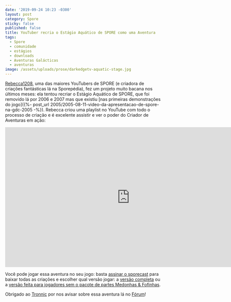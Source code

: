 ```yaml
---
date: '2019-09-24 10:23 -0300'
layout: post
category: Spore
sticky: false
published: false
title: YouTuber recria o Estágio Aquático de SPORE como uma Aventura
tags:
  - Spore
  - comunidade
  - estágios
  - downloads
  - Aventuras Galácticas
  - aventuras
image: /assets/uploads/prose/darkedgetv-aquatic-stage.jpg
---
```

[Rebecca1208](https://www.spore.com/view/myspore/Rebecca1208), uma das maiores YouTubers de SPORE (e criadora de criações fantásticas lá na Sporepédia), fez um projeto muito bacana nos últimos meses: ela tentou recriar o Estágio Aquático de SPORE, que foi removido lá por 2006 e 2007 mas que existiu [nas primeiras demonstrações do jogo]({%- post_url 2005/2005-08-11-video-da-apresentacao-de-spore-na-gdc-2005 -%}). Rebecca criou uma playlist no YouTube com todo o processo de criação e é excelente assistir e ver o poder do Criador de Aventuras em ação:

<iframe width="806" height="453" src="https://www.youtube.com/embed/zSJ_p7dMtvw?list=PLKP1BgiipDnl3f2VOmeSMf4tGBl4y3d9m" frameborder="0" allow="accelerometer; autoplay; encrypted-media; gyroscope; picture-in-picture" allowfullscreen></iframe>

Você pode jogar essa aventura no seu jogo: basta [assinar o sporecast](http://www.spore.com/sporepedia#qry=usr-Rebecca1208%7C2267320113%3Assc-501073159300) para baixar todas as criações e escolher qual versão jogar: a [versão completa](http://www.spore.com/sporepedia#qry=usr-Rebecca1208%7C2267320113%3Asast-501073394670) ou a [versão feita para jogadores sem o pacote de partes Medonhas & Fofinhas](http://www.spore.com/sporepedia#qry=usr-Rebecca1208%7C2267320113%3Asast-501074093196).

Obrigado ao [Tronnic](https://forum.esporo.net/u/Tronnic/) por nos avisar sobre essa aventura lá no [Fórum](https://forum.esporo.net/)!